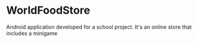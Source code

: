 # WorldFoodStore
Android application developed for a school project. It's an online store that includes a minigame
